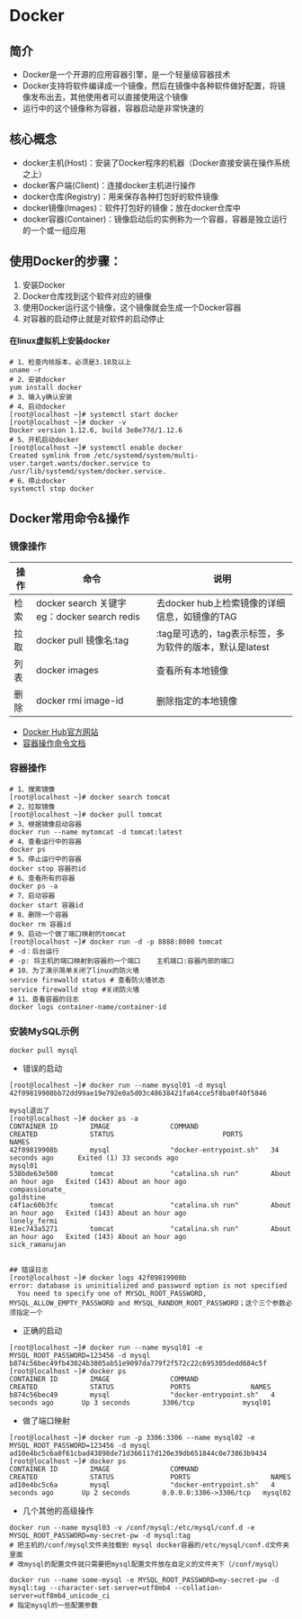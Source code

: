 # Docker

## 简介

* Docker是一个开源的应用容器引擎，是一个轻量级容器技术
* Docker支持将软件编译成一个镜像，然后在镜像中各种软件做好配置，将镜像发布出去，其他使用者可以直接使用这个镜像
* 运行中的这个镜像称为容器，容器启动是非常快速的

## 核心概念

* docker主机(Host)：安装了Docker程序的机器（Docker直接安装在操作系统之上）
* docker客户端(Client)：连接docker主机进行操作
* docker仓库(Registry)：用来保存各种打包好的软件镜像
* docker镜像(Images)：软件打包好的镜像；放在docker仓库中
* docker容器(Container)：镜像启动后的实例称为一个容器，容器是独立运行的一个或一组应用

## 使用Docker的步骤：

1. 安装Docker
2. Docker仓库找到这个软件对应的镜像
3. 使用Docker运行这个镜像，这个镜像就会生成一个Docker容器
4. 对容器的启动停止就是对软件的启动停止

#### 在linux虚拟机上安装docker

```shell
# 1、检查内核版本，必须是3.10及以上
uname -r
# 2、安装docker
yum install docker
# 3、输入y确认安装
# 4、启动docker
[root@localhost ~]# systemctl start docker
[root@localhost ~]# docker -v
Docker version 1.12.6, build 3e8e77d/1.12.6
# 5、开机启动docker
[root@localhost ~]# systemctl enable docker
Created symlink from /etc/systemd/system/multi-user.target.wants/docker.service to /usr/lib/systemd/system/docker.service.
# 6、停止docker
systemctl stop docker
```

## Docker常用命令&操作

### 镜像操作

| 操作 | 命令                                            | 说明                                                     |
| ---- | ----------------------------------------------- | -------------------------------------------------------- |
| 检索 | docker  search 关键字 eg：docker  search redis | 去docker hub上检索镜像的详细信息，如镜像的TAG |
| 拉取 | docker pull 镜像名:tag                          | :tag是可选的，tag表示标签，多为软件的版本，默认是latest  |
| 列表 | docker images                                   | 查看所有本地镜像                                         |
| 删除 | docker rmi image-id                             | 删除指定的本地镜像                                       |

* [Docker Hub官方网站](https://hub.docker.com/)
* [容器操作命令文档](https://docs.docker.com/engine/reference/commandline/docker/)

### 容器操作

````shell
# 1、搜索镜像
[root@localhost ~]# docker search tomcat
# 2、拉取镜像
[root@localhost ~]# docker pull tomcat
# 3、根据镜像启动容器
docker run --name mytomcat -d tomcat:latest
# 4、查看运行中的容器
docker ps  
# 5、停止运行中的容器
docker stop 容器的id
# 6、查看所有的容器
docker ps -a
# 7、启动容器
docker start 容器id
# 8、删除一个容器
docker rm 容器id
# 9、启动一个做了端口映射的tomcat
[root@localhost ~]# docker run -d -p 8888:8080 tomcat
# -d：后台运行
# -p: 将主机的端口映射到容器的一个端口    主机端口:容器内部的端口
# 10、为了演示简单关闭了linux的防火墙
service firewalld status # 查看防火墙状态
service firewalld stop #关闭防火墙
# 11、查看容器的日志
docker logs container-name/container-id
````

### 安装MySQL示例

```shell
docker pull mysql
```

* 错误的启动

```shell
[root@localhost ~]# docker run --name mysql01 -d mysql
42f09819908bb72dd99ae19e792e0a5d03c48638421fa64cce5f8ba0f40f5846

mysql退出了
[root@localhost ~]# docker ps -a
CONTAINER ID        IMAGE               COMMAND                  CREATED             STATUS                           PORTS               NAMES
42f09819908b        mysql               "docker-entrypoint.sh"   34 seconds ago      Exited (1) 33 seconds ago                            mysql01
538bde63e500        tomcat              "catalina.sh run"        About an hour ago   Exited (143) About an hour ago                       compassionate_
goldstine
c4f1ac60b3fc        tomcat              "catalina.sh run"        About an hour ago   Exited (143) About an hour ago                       lonely_fermi
81ec743a5271        tomcat              "catalina.sh run"        About an hour ago   Exited (143) About an hour ago                       sick_ramanujan


## 错误日志
[root@localhost ~]# docker logs 42f09819908b
error: database is uninitialized and password option is not specified 
  You need to specify one of MYSQL_ROOT_PASSWORD, MYSQL_ALLOW_EMPTY_PASSWORD and MYSQL_RANDOM_ROOT_PASSWORD；这个三个参数必须指定一个
```

* 正确的启动

```shell
[root@localhost ~]# docker run --name mysql01 -e MYSQL_ROOT_PASSWORD=123456 -d mysql
b874c56bec49fb43024b3805ab51e9097da779f2f572c22c695305dedd684c5f
[root@localhost ~]# docker ps
CONTAINER ID        IMAGE               COMMAND                  CREATED             STATUS              PORTS               NAMES
b874c56bec49        mysql               "docker-entrypoint.sh"   4 seconds ago       Up 3 seconds        3306/tcp            mysql01
```

* 做了端口映射

```shell
[root@localhost ~]# docker run -p 3306:3306 --name mysql02 -e MYSQL_ROOT_PASSWORD=123456 -d mysql
ad10e4bc5c6a0f61cbad43898de71d366117d120e39db651844c0e73863b9434
[root@localhost ~]# docker ps
CONTAINER ID        IMAGE               COMMAND                  CREATED             STATUS              PORTS                    NAMES
ad10e4bc5c6a        mysql               "docker-entrypoint.sh"   4 seconds ago       Up 2 seconds        0.0.0.0:3306->3306/tcp   mysql02
```

* 几个其他的高级操作

```shell
docker run --name mysql03 -v /conf/mysql:/etc/mysql/conf.d -e MYSQL_ROOT_PASSWORD=my-secret-pw -d mysql:tag
# 把主机的/conf/mysql文件夹挂载到 mysql docker容器的/etc/mysql/conf.d文件夹里面
# 改mysql的配置文件就只需要把mysql配置文件放在自定义的文件夹下（/conf/mysql）

docker run --name some-mysql -e MYSQL_ROOT_PASSWORD=my-secret-pw -d mysql:tag --character-set-server=utf8mb4 --collation-server=utf8mb4_unicode_ci
# 指定mysql的一些配置参数
```
